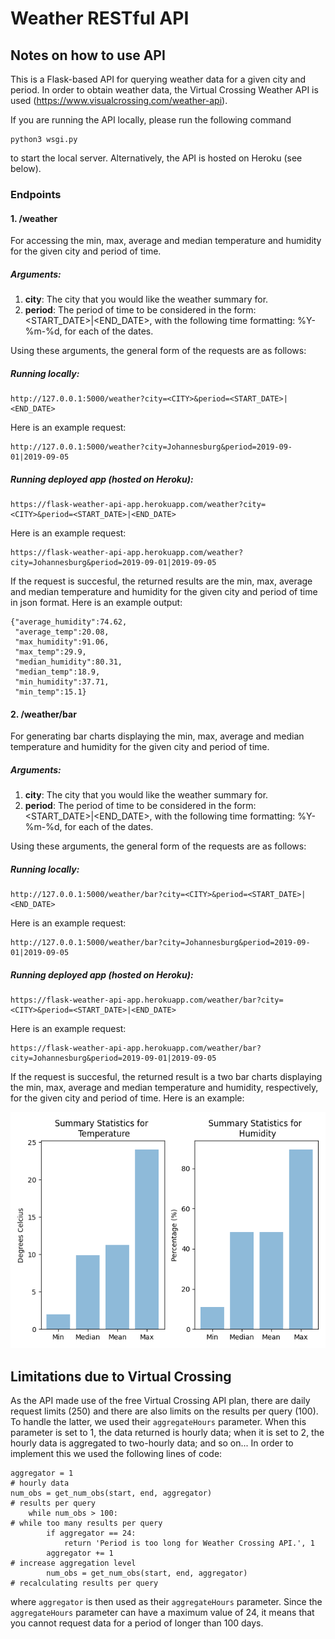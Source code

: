 # Weather RESTful API

## Notes on how to use API

This is a Flask-based API for querying weather data for a given city and period. In order to obtain weather data, the Virtual Crossing Weather API is used (https://www.visualcrossing.com/weather-api). 


If you are running the API locally, please run the following command
```
python3 wsgi.py
```
to start the local server. Alternatively, the API is hosted on Heroku (see below).


### Endpoints

#### 1. /weather

For accessing the min, max, average and median temperature and humidity for the given city and period of time.

##### Arguments:

1. **city**: The city that you would like the weather summary for.
2. **period**: The period of time to be considered in the form: <START_DATE>|<END_DATE>, with the following time formatting: %Y-%m-%d, for each of the dates.

Using these arguments, the general form of the requests are as follows:

##### Running locally:
```
http://127.0.0.1:5000/weather?city=<CITY>&period=<START_DATE>|<END_DATE>
```
Here is an example request:
```
http://127.0.0.1:5000/weather?city=Johannesburg&period=2019-09-01|2019-09-05
```

##### Running deployed app (hosted on Heroku):
```
https://flask-weather-api-app.herokuapp.com/weather?city=<CITY>&period=<START_DATE>|<END_DATE>
```
Here is an example request:
```
https://flask-weather-api-app.herokuapp.com/weather?city=Johannesburg&period=2019-09-01|2019-09-05
```


If the request is succesful, the returned results are the min, max, average and median temperature and humidity for the given city and period of time in json format. Here is an example output:

```
{"average_humidity":74.62,
 "average_temp":20.08,
 "max_humidity":91.06,
 "max_temp":29.9,
 "median_humidity":80.31,
 "median_temp":18.9,
 "min_humidity":37.71,
 "min_temp":15.1}
```


#### 2. /weather/bar

For generating bar charts displaying the min, max, average and median temperature and humidity for the given city and period of time.

##### Arguments:

1. **city**: The city that you would like the weather summary for.
2. **period**: The period of time to be considered in the form: <START_DATE>|<END_DATE>, with the following time formatting: %Y-%m-%d, for each of the dates.

Using these arguments, the general form of the requests are as follows:

##### Running locally:
```
http://127.0.0.1:5000/weather/bar?city=<CITY>&period=<START_DATE>|<END_DATE>
```

Here is an example request:
```
http://127.0.0.1:5000/weather/bar?city=Johannesburg&period=2019-09-01|2019-09-05
```

##### Running deployed app (hosted on Heroku):
```
https://flask-weather-api-app.herokuapp.com/weather/bar?city=<CITY>&period=<START_DATE>|<END_DATE>
```

Here is an example request:
```
https://flask-weather-api-app.herokuapp.com/weather/bar?city=Johannesburg&period=2019-09-01|2019-09-05
```


If the request is succesful, the returned result is a two bar charts displaying the min, max, average and median temperature and humidity, respectively, for the given city and period of time. Here is an example:

![diagram](bar_charts.png)

## Limitations due to Virtual Crossing

As the API made use of the free Virtual Crossing API plan, there are daily request limits (250) and there are also limits on the results per query (100). To handle the latter, we used their ```aggregateHours``` parameter. When this parameter is set to 1, the data returned is hourly data; when it is set to 2, the hourly data is aggregated to two-hourly data; and so on...
In order to implement this we used the following lines of code:
```
aggregator = 1                                                         # hourly data
num_obs = get_num_obs(start, end, aggregator)                          # results per query
    while num_obs > 100:                                               # while too many results per query
        if aggregator == 24:
            return 'Period is too long for Weather Crossing API.', 1  
        aggregator += 1                                                # increase aggregation level
        num_obs = get_num_obs(start, end, aggregator)                  # recalculating results per query
```
where ```aggregator``` is then used as their ```aggregateHours``` parameter. Since the ```aggregateHours``` parameter can have a maximum value of 24, it means that you cannot request data for a period of longer than 100 days.
